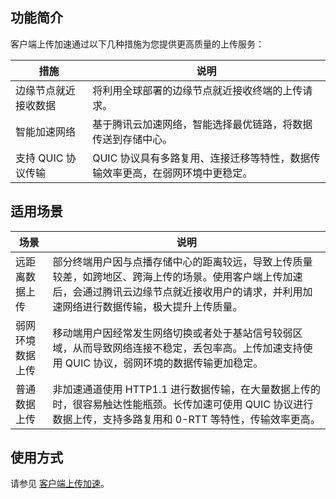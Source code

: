 ## 功能简介
客户端上传加速通过以下几种措施为您提供更高质量的上传服务：

| 措施           | 说明                                        |
| ------------ | ----------------------------------------- |
| 边缘节点就近接收数据   | 将利用全球部署的边缘节点就近接收终端的上传请求。                  |
| 智能加速网络       | 基于腾讯云加速网络，智能选择最优链路，将数据传送到存储中心。            |
| 支持 QUIC 协议传输 | QUIC 协议具有多路复用、连接迁移等特性，数据传输效率更高，在弱网环境中更稳定。 |

## 适用场景
| 场景       | 说明                                                                                               |
| -------- | ------------------------------------------------------------------------------------------------ |
| 远距离数据上传  | 部分终端用户因与点播存储中心的距离较远，导致上传质量较差，如跨地区、跨海上传的场景。使用客户端上传加速后，会通过腾讯云边缘节点就近接收用户的请求，并利用加速网络进行数据传输，极大提升上传质量。 |
| 弱网环境数据上传 | 移动端用户因经常发生网络切换或者处于基站信号较弱区域，从而导致网络连接不稳定，丢包率高。上传加速支持使用 QUIC 协议，弱网环境的数据传输更加稳定。                      |
| 普通数据上传   | 非加速通道使用 HTTP1.1 进行数据传输，在大量数据上传的时，很容易触达性能瓶颈。长传加速可使用 QUIC 协议进行数据上传，支持多路复用和 0-RTT 等特性，传输效率更高。       |

## 使用方式
请参见 [客户端上传加速](https://cloud.tencent.com/document/product/266/78042)。
